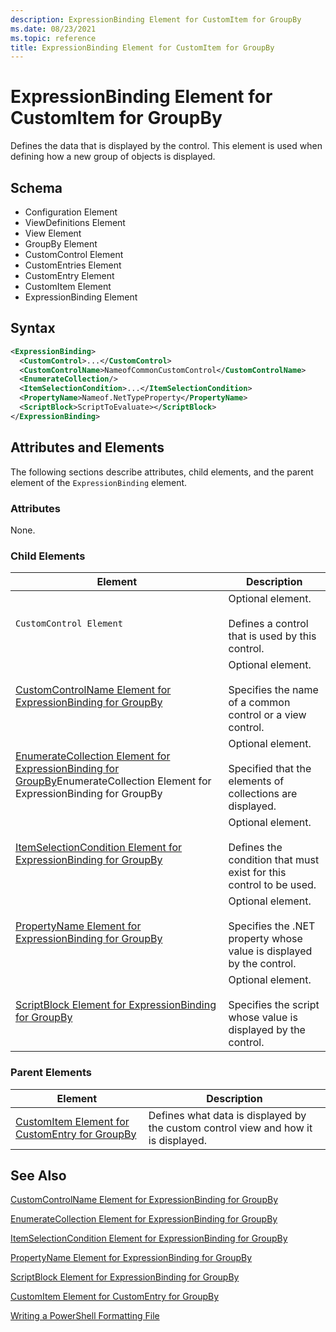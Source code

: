 ```yaml
---
description: ExpressionBinding Element for CustomItem for GroupBy
ms.date: 08/23/2021
ms.topic: reference
title: ExpressionBinding Element for CustomItem for GroupBy
---
```

# ExpressionBinding Element for CustomItem for GroupBy

Defines the data that is displayed by the control. This element is used when defining how a new
group of objects is displayed.

## Schema

- Configuration Element
- ViewDefinitions Element
- View Element
- GroupBy Element
- CustomControl Element
- CustomEntries Element
- CustomEntry Element
- CustomItem Element
- ExpressionBinding Element

## Syntax

```xml
<ExpressionBinding>
  <CustomControl>...</CustomControl>
  <CustomControlName>NameofCommonCustomControl</CustomControlName>
  <EnumerateCollection/>
  <ItemSelectionCondition>...</ItemSelectionCondition>
  <PropertyName>Nameof.NetTypeProperty</PropertyName>
  <ScriptBlock>ScriptToEvaluate></ScriptBlock>
</ExpressionBinding>
```

## Attributes and Elements

The following sections describe attributes, child elements, and the parent element of the
`ExpressionBinding` element.

### Attributes

None.

### Child Elements

|Element|Description|
|-------------|-----------------|
|`CustomControl Element`|Optional element.<br /><br /> Defines a control that is used by this control.|
|[CustomControlName Element for ExpressionBinding for GroupBy](./customcontrolname-element-for-expressionbinding-for-groupby-format.md)|Optional element.<br /><br /> Specifies the name of a common control or a view control.|
|[EnumerateCollection Element for ExpressionBinding for GroupBy](./enumeratecollection-element-for-expressionbinding-for-groupby-format.md)EnumerateCollection Element for ExpressionBinding for GroupBy|Optional element.<br /><br /> Specified that the elements of collections are displayed.|
|[ItemSelectionCondition Element for ExpressionBinding for GroupBy](./itemselectioncondition-element-for-expressionbinding-for-groupby-format.md)|Optional element.<br /><br /> Defines the condition that must exist for this control to be used.|
|[PropertyName Element for ExpressionBinding for GroupBy](./propertyname-element-for-expressionbinding-for-groupby-format.md)|Optional element.<br /><br /> Specifies the .NET property whose value is displayed by the control.|
|[ScriptBlock Element for ExpressionBinding for GroupBy](./scriptblock-element-for-expressionbinding-for-groupby-format.md)|Optional element.<br /><br /> Specifies the script whose value is displayed by the control.|

### Parent Elements

|Element|Description|
|-------------|-----------------|
|[CustomItem Element for CustomEntry for GroupBy](./customitem-element-for-customentry-for-groupby-format.md)|Defines what data is displayed by the custom control view and how it is displayed.|

## See Also

[CustomControlName Element for ExpressionBinding for GroupBy](./customcontrolname-element-for-expressionbinding-for-groupby-format.md)

[EnumerateCollection Element for ExpressionBinding for GroupBy](./enumeratecollection-element-for-expressionbinding-for-groupby-format.md)

[ItemSelectionCondition Element for ExpressionBinding for GroupBy](./itemselectioncondition-element-for-expressionbinding-for-groupby-format.md)

[PropertyName Element for ExpressionBinding for GroupBy](./propertyname-element-for-expressionbinding-for-groupby-format.md)

[ScriptBlock Element for ExpressionBinding for GroupBy](./scriptblock-element-for-expressionbinding-for-groupby-format.md)

[CustomItem Element for CustomEntry for GroupBy](./customitem-element-for-customentry-for-groupby-format.md)

[Writing a PowerShell Formatting File](./writing-a-powershell-formatting-file.md)
